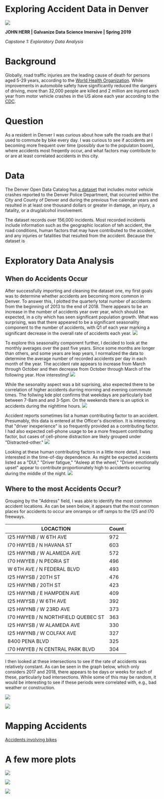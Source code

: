 Exploring Accident Data in Denver
=====

![](images/traffic.jpg)

**JOHN HERR | Galvanize Data Science Imersive | Spring 2019** 

*Capstone 1: Exploratory Data Analysis*

# Background
Globally, road traffic injuries are the leading cause of death for persons aged 5-29 years, according to the [World Health Organization](https://www.who.int/news-room/fact-sheets/detail/road-traffic-injuries). While improvements in automobile safety have significantly reduced the dangers of driving, more than 32,000 people are killed and 2 million are injured each year from motor vehicle crashes in the US alone each year according to the [CDC](https://www.cdc.gov/vitalsigns/motor-vehicle-safety/index.html).


# Question
As a resident in Denver I was curious about how safe the roads are that I used to commute by bike every day.  I was curious to see if accidents are becoming more frequent over time (possibly due to the populaton boom), where accidents most freqently occur, and what factors may contribute to or are at least correlated accidents in this city.


# Data
The Denver Open Data Catalog has [a dataset](https://www.denvergov.org/opendata/dataset/city-and-county-of-denver-traffic-accidents)  that includes motor vehicle crashes reported to the Denver Police Department, that occurred within the City and County of Denver and during the previous five calendar years and resulted in at least one thousand dollars or greater in damage, an injury, a fatality, or a drug/alcohol involvement. 


The dataset records over 156,000 incidents. Most recorded incidents include information such as the geographic location of teh accident, the road conditions, human factors that may have contributed to the accident, and any injuries or fatalities that  resulted from the accident. Because the dataset is 


# Exploratory Data Analysis

## When do Accidents Occur
After successfully importing and cleaning the dataset one, my first goals was to determine whether accidents are becoming more common in Denver.  To answer this, I plotted the quarterly total number of accidents from the beginning of 2013 to the end of 2018. There appears to be an increase in the number of accidents year over year, which should be expected, in a city which has seen significant population growth.  What was surprising, was that there appeared to be a significant seasonality component to the number of accidents, with Q1 of each year marking a significant decrease in the overall rate of accidents each year.
![](images/accidents_over_time_Q.png)

To explore this seasonality component further, I decided to look at the monthly averages over the past five years.  Since some months are longer than others, and some years are leap years, I normalized the data to determine the average number of recorded accidents per day in each month of the year. The accident rate appears to increase from March through October and then decrease from October through March of the following year. How interesting!
![](images/accidents_per_day.png)

While the sesonality aspect was a bit suprising, also expected there to be correlation of higher accidents durring morning and evening commmute times. The follwing kde plot confirms that weekdays are particularly bad between 7-8am and and 3-5pm. On the weekends there is an uptick in accidents during the nighttime hours.
![](images/when_accidents_occur_joint_plot.png)

Accident reports sometimes list a human contributing factor to an accident. Presumably, this data is entered at the Officer's discretion. It is interesting that "driver inexperience" is so frequently provided as a contributing factor.  I had also expected cell-phone usage to be a more frequent contributing factor, but cases of cell-phone distraction are likely grouped under "Distracted-other."
![](images/human_contributing_factors_bar_plot.png)

Looking at these human contributing factors in a little more detail, I was interested in the time-of-day dependence. As might be expected accidents listed as a "DUI," "Driver fatigue," "Asleep at the wheel," "Driver emotionally upset" appear to contribute proportionately high to accidents occurring during the middle of the night.
![](images/human_contributing_factors_violin_plot.png)


## Where to the most Accidents Occur?
Grouping by the "Address" field, I was able to identify the most common accident locations.  As can be seen below, it appears that the most common places for accidents to occur are onramps or off ramps to the I25 and I70 freeways.

| LOCACTION                        | Count|
|------------------------------------|----|
| I25 HWYNB / W 6TH AVE              | 972 |
| I70 HWYEB / N HAVANA ST            | 603 |
| I25 HWYNB / W ALAMEDA AVE          | 572 |
| I70 HWYEB / N PEORIA ST            | 496 |
| W 6TH AVE / N FEDERAL BLVD         | 493 |
| I25 HWYSB / 20TH ST                | 476 |
| I25 HWYNB / 20TH ST                | 423 |
| I25 HWYNB / E HAMPDEN AVE          | 409 |
| I25 HWYSB / W 6TH AVE              | 392 |
| I25 HWYNB / W 23RD AVE             | 373 |
| I70 HWYEB / N NORTHFIELD QUEBEC ST | 363 |
| I25 HWYSB / W ALAMEDA AVE          | 330 |
| I25 HWYNB / W COLFAX AVE           | 327 |
| 8400 PENA BLVD                     | 325 |
| I70 HWYEB / N CENTRAL PARK BLVD    | 304 |


I then looked at these intersections to see if the rate of accidents was relatively constant. As can be seen in the graph below, which only considers 2017 and 2018, there appears to be days or weeks for each of these, particularly bad intersections.  While some of this may be random, it would be interesting to see if these periods were correlated with, e.g., bad weather or construction. 


![](images/top_accident_locations_swarm_plot.png)


![](images/heat_map.gif)
# Mapping Accidents

[Accidents involving bikes](https://s3-us-west-1.amazonaws.com/folium.map/folium_heat.html)

# A few more plots
![](images/road_location_bar_plot.png)

![](images/light_condition_bar_plot.png)

![](images/road_condition_bar_plot.png)
